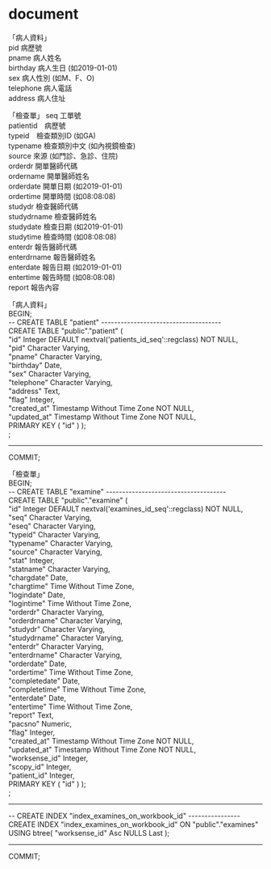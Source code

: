 # document
「病人資料」  
pid 病歷號  
pname 病人姓名  
birthday 病人生日 (如2019-01-01)   
sex 病人性別  (如M、F、O)   
telephone 病人電話  
address 病人住址  
  
「檢查單」
seq 工單號  
patientid　病歷號  
typeid　檢查類別ID (如GA)  
typename 檢查類別中文 (如內視鏡檢查)    
source 來源 (如門診、急診、住院)  
orderdr 開單醫師代碼  
ordername 開單醫師姓名  
orderdate 開單日期 (如2019-01-01)   
ordertime 開單時間 (如08:08:08)   
studydr 檢查醫師代碼  
studydrname 檢查醫師姓名  
studydate 檢查日期 (如2019-01-01)   
studytime 檢查時間 (如08:08:08)   
enterdr 報告醫師代碼  
enterdrname 報告醫師姓名  
enterdate 報告日期 (如2019-01-01)    
entertime 報告時間 (如08:08:08)    
report 報告內容  
  
  
  
「病人資料」  
BEGIN;  
-- CREATE TABLE "patient" -------------------------------------  
CREATE TABLE "public"."patient" (  
	"id" Integer DEFAULT nextval('patients_id_seq'::regclass) NOT NULL,  
	"pid" Character Varying,  
	"pname" Character Varying,  
	"birthday" Date,  
	"sex" Character Varying,  
	"telephone" Character Varying,  
	"address" Text,  
	"flag" Integer,  
	"created_at" Timestamp Without Time Zone NOT NULL,  
	"updated_at" Timestamp Without Time Zone NOT NULL,  
	PRIMARY KEY ( "id" ) );  
 ;  
-- -------------------------------------------------------------  
COMMIT;  



「檢查單」  
BEGIN;  
-- CREATE TABLE "examine" -------------------------------------  
CREATE TABLE "public"."examine" (  
	"id" Integer DEFAULT nextval('examines_id_seq'::regclass) NOT NULL,  
	"seq" Character Varying,  
	"eseq" Character Varying,  
	"typeid" Character Varying,  
	"typename" Character Varying,  
	"source" Character Varying,  
	"stat" Integer,  
	"statname" Character Varying,  
	"chargdate" Date,  
	"chargtime" Time Without Time Zone,  
	"logindate" Date,  
	"logintime" Time Without Time Zone,  
	"orderdr" Character Varying,  
	"orderdrname" Character Varying,  
	"studydr" Character Varying,  
	"studydrname" Character Varying,  
	"enterdr" Character Varying,  
	"enterdrname" Character Varying,  
	"orderdate" Date,  
	"ordertime" Time Without Time Zone,  
	"completedate" Date,  
	"completetime" Time Without Time Zone,  
	"enterdate" Date,  
	"entertime" Time Without Time Zone,  
	"report" Text,  
	"pacsno" Numeric,  
	"flag" Integer,  
	"created_at" Timestamp Without Time Zone NOT NULL,  
	"updated_at" Timestamp Without Time Zone NOT NULL,  
	"worksense_id" Integer,  
	"scopy_id" Integer,  
	"patient_id" Integer,  
	PRIMARY KEY ( "id" ) );  
 ;  
-- -------------------------------------------------------------  
  
-- CREATE INDEX "index_examines_on_workbook_id" ----------------  
CREATE INDEX "index_examines_on_workbook_id" ON "public"."examines" USING btree( "worksense_id" Asc NULLS Last );  
-- -------------------------------------------------------------  
  
COMMIT;  

